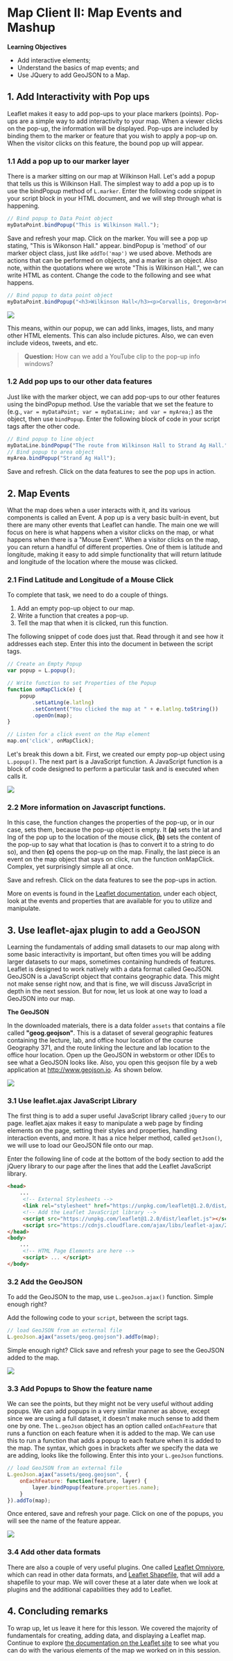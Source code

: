 # Map Client II: Map Events and Mashup


**Learning Objectives**

-   Add interactive elements;
-   Understand the basics of map events; and
-   Use JQuery to add GeoJSON to a Map.

## 1. Add Interactivity with Pop ups

Leaflet makes it easy to add pop-ups to your place markers (points). Pop-ups are a simple way to add interactivity to your map. When a viewer clicks on the pop-up, the information will be displayed. Pop-ups are included by binding them to the marker or feature that you wish to apply a pop-up on. When the visitor clicks on this feature, the bound pop up will appear.

### 1.1 Add a pop up to our marker layer

There is a marker sitting on our map at Wilkinson Hall. Let's add a popup that tells us this is Wilkinson Hall. The simplest way to add a pop up is to use the bindPopup method of `L.marker`. Enter the following code snippet in your script block in your HTML document, and we will step through what is happening.

```js
// Bind popup to Data Point object
myDataPoint.bindPopup("This is Wilkinson Hall.");
```

Save and refresh your map. Click on the marker. You will see a pop up stating, "This is Wikonson Hall." appear. bindPopup is 'method' of our marker object class, just like `addTo('map')` we used above. Methods are actions that can be performed on objects, and a marker is an object. Also note, within the quotations where we wrote "This is Wilkinson Hall.", we can write HTML as content. Change the code to the following and see what happens.

```js
// Bind popup to data point object
myDataPoint.bindPopup("<h3>Wilkinson Hall</h3><p>Corvallis, Oregon<br>College of Earth, Ocean, and Atmostpheric Sciences</p>");
```

![](img/html_popup.png)

This means, within our popup, we can add links, images, lists, and many other HTML elements. This can also include pictures. Also, we can even include videos, tweets, and etc.

> **Question:** How can we add a YouTube clip to the pop-up info windows?

### 1.2 Add pop ups to our other data features

Just like with the marker object, we can add pop-ups to our other features using the bindPopup method. Use the variable that we set the feature to (e.g., `var = myDataPoint; var = myDataLine; and var = myArea;`) as the object, then use `bindPopup`. Enter the following block of code in your script tags after the other code.

```js
// Bind popup to line object
myDataLine.bindPopup("The route from Wilkinson Hall to Strand Ag Hall.");
// Bind popup to area object
myArea.bindPopup("Strand Ag Hall");
```

Save and refresh. Click on the data features to see the pop ups in action.

## 2. Map Events

What the map does when a user interacts with it, and its various components is called an Event. A pop up is a very basic built-in event, but there are many other events that Leaflet can handle. The main one we will focus on here is what happens when a visitor clicks on the map, or what happens when there is a "Mouse Event". When a visitor clicks on the map, you can return a handful of different properties. One of them is latitude and longitude, making it easy to add simple functionality that will return latitude and longitude of the location where the mouse was clicked.

### 2.1 Find Latitude and Longitude of a Mouse Click

To complete that task, we need to do a couple of things.

1.  Add an empty pop-up object to our map.
2.  Write a function that creates a pop-up.
3.  Tell the map that when it is clicked, run this function.

The following snippet of code does just that. Read through it and see how it addresses each step. Enter this into the document in between the script tags.

```js
// Create an Empty Popup
var popup = L.popup();

// Write function to set Properties of the Popup
function onMapClick(e) {
    popup
        .setLatLng(e.latlng)
        .setContent("You clicked the map at " + e.latlng.toString())
        .openOn(map);
}

// Listen for a click event on the Map element
map.on('click', onMapClick);
```

Let's break this down a bit. First, we created our empty pop-up object using `L.popup()`. The next part is a JavaScript function. A JavaScript function is a block of code designed to perform a particular task and is executed when calls it.

![](img/click_on_map.png)

### 2.2 More information on Javascript functions.

In this case, the function changes the properties of the pop-up, or in our case, sets them, because the pop-up object is empty. It **(a)** sets the lat and lng of the pop up to the location of the mouse click, **(b)** sets the content of the pop-up to say what that location is (has to convert it to a string to do so), and then **(c)** opens the pop-up on the map. Finally, the last piece is an event on the map object that says on click, run the function onMapClick. Complex, yet surprisingly simple all at once.

Save and refresh. Click on the data features to see the pop-ups in action.

More on events is found in the [Leaflet documentation](http://leafletjs.com/reference.html), under each object, look at the events and properties that are available for you to utilize and manipulate.

## 3. Use leaflet-ajax plugin to add a GeoJSON

Learning the fundamentals of adding small datasets to our map along with some basic interactivity is important, but often times you will be adding larger datasets to our maps, sometimes containing hundreds of features. Leaflet is designed to work natively with a data format called GeoJSON. GeoJSON is a JavaScript object that contains geographic data. This might not make sense right now, and that is fine, we will discuss JavaScript in depth in the next session. But for now, let us look at one way to load a GeoJSON into our map.

**The GeoJSON**

In the downloaded materials, there is a data folder `assets` that contains a file called **"geog.geojson"**. This is a dataset of several geographic features containing the lecture, lab, and office hour location of the course Geography 371, and the route linking the lecture and lab location to the office hour location.  Open up the GeoJSON in webstorm or other IDEs to see what a GeoJSON looks like. Also, you open this geojson file by a web application at <http://www.geojson.io>.  As shown below.

![](img/geojsonio.png)

### 3.1 Use leaflet.ajax JavaScript Library

The first thing is to add a super useful JavaScript library called `jQuery` to our page. leaflet.ajax makes it easy to manipulate a web page by finding elements on the page, setting their styles and properties, handling interaction events, and more. It has a nice helper method, called `getJson()`, we will use to load our GeoJSON file onto our map.

Enter the following line of code at the bottom of the body section to add the jQuery library to our page after the lines that add the Leaflet JavaScript library.

```html
<head>
    ...
     <!-- External Stylesheets -->
     <link rel="stylesheet" href="https://unpkg.com/leaflet@1.2.0/dist/leaflet.css"/>
     <!-- Add the Leaflet JavaScript library -->
     <script src="https://unpkg.com/leaflet@1.2.0/dist/leaflet.js"></script>
     <script src="https://cdnjs.cloudflare.com/ajax/libs/leaflet-ajax/2.1.0/leaflet.ajax.min.js"></script>
</head>
<body>
    ...
     <!-- HTML Page Elements are here -->
     <script> ... </script>
</body>
```

### 3.2 Add the GeoJSON

To add the GeoJSON to the map, use `L.geoJson.ajax()` function. Simple enough right?

Add the following code to your `script`, between the script tags.

```js
// load GeoJSON from an external file
L.geoJson.ajax("assets/geog.geojson").addTo(map);
```

Simple enough right? Click save and refresh your page to see the GeoJSON added to the map.

![](img/geojson_loaded.png)

### 3.3 Add Popups to Show the feature name

We can see the points, but they might not be very useful without adding popups. We can add popups in a very similar manner as above, except since we are using a full dataset, it doesn't make much sense to add them one by one. The `L.geoJson` object has an option called `onEachFeature` that runs a function on each feature when it is added to the map. We can use this to run a function that adds a popup to each feature when it is added to the map. The syntax, which goes in brackets after we specify the data we are adding, looks like the following. Enter this into your `L.geoJson` functions.

```js
// load GeoJSON from an external file
L.geoJson.ajax("assets/geog.geojson", {
    onEachFeature: function(feature, layer) {
        layer.bindPopup(feature.properties.name);
    }
}).addTo(map);
```

Once entered, save and refresh your page. Click on one of the popups, you will see the name of the feature appear.

![](img/popup.png)

### 3.4 Add other data formats

There are also a couple of very useful plugins. One called [Leaflet Omnivore](https://github.com/mapbox/leaflet-omnivore), which can read in other data formats, and [Leaflet Shapefile](https://github.com/calvinmetcalf/leaflet.shapefile), that will add a shapefile to your map. We will cover these at a later date when we look at plugins and the additional capabilities they add to Leaflet.

## 4. Concluding remarks

To wrap up, let us leave it here for this lesson. We covered the majority of fundamentals for creating, adding data, and displaying a Leaflet map. Continue to explore [the documentation on the Leaflet site](http://leafletjs.com/reference.html) to see what you can do with the various elements of the map we worked on in this session.
